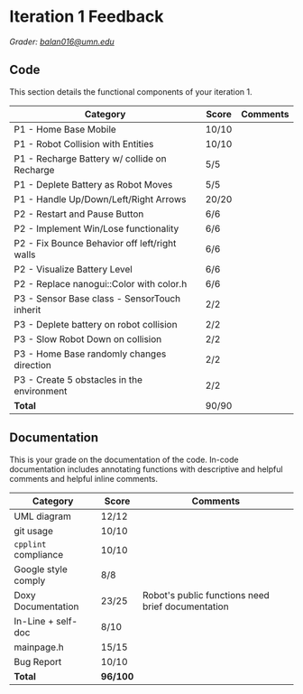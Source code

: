 
# Iteration 1 Feedback

*Grader: balan016@umn.edu*

## Code

This section details the functional components of your iteration 1.

| **Category**                                  | **Score** | **Comments** |
|-----------------------------------------------|-----------|--------------|
| P1 - Home Base Mobile                         | 10/10      |              |
| P1 - Robot Collision with Entities            | 10/10      |              |
| P1 - Recharge Battery w/ collide on Recharge  | 5/5       |              |
| P1 - Deplete Battery as Robot Moves           | 5/5       |              |
| P1 - Handle Up/Down/Left/Right Arrows         | 20/20      |              |
| P2 - Restart and Pause Button                 | 6/6       |              |
| P2 - Implement Win/Lose functionality         | 6/6       |              |
| P2 - Fix Bounce Behavior off left/right walls | 6/6       |              |
| P2 - Visualize Battery Level                  | 6/6       |              |
| P2 - Replace nanogui::Color with color.h      | 6/6       |              |
| P3 - Sensor Base class - SensorTouch inherit  | 2/2       |              |
| P3 - Deplete battery on robot collision       | 2/2       |              |
| P3 - Slow Robot Down on collision             | 2/2       |              |
| P3 - Home Base randomly changes direction     | 2/2       |              |
| P3 - Create 5 obstacles in the environment    | 2/2       |              |
| **Total**                                     | 90/90      |              |

## Documentation

This is your grade on the documentation of the code. In-code documentation includes annotating functions with descriptive and helpful comments and helpful inline comments.

| **Category**          | **Score** | **Comments** |
|-----------------------|-----------|--------------|
| UML diagram           | 12/12      |              |
| git usage             | 10/10      |              |
| `cpplint` compliance  | 10/10      |              |
| Google style comply   | 8/8       |              |
| Doxy Documentation    | 23/25      |Robot's public functions need brief documentation              |
| In-Line + self-doc    | 8/10      |              |
| mainpage.h            | 15/15      |              |
| Bug Report            | 10/10      |              |
| **Total**             | **96/100** |              |

